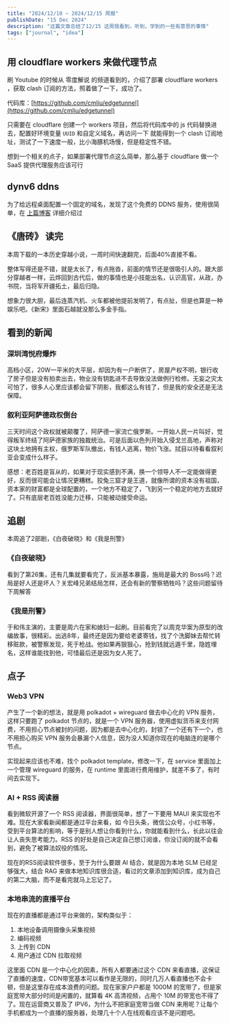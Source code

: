 ```yaml
---
title: "2024/12/10 ~ 2024/12/15 周报"
publishDate: "15 Dec 2024"
description: "这篇文章总结了12/15 这周我看到，听到，学到的一些有意思的事情"
tags: ["journal", "idea"]
---
```


## 用 cloudflare workers 来做代理节点

刷 Youtube 的时候从 零度解说 的频道看到的，介绍了部署 cloudflare workers ，获取 clash 订阅的方法，照着做了一下，成功了。

代码库：[https://github.com/cmliu/edgetunnel](https://github.com/cmliu/edgetunnel)

只需要在 cloudflare 创建一个 workers 项目，然后将代码库中的 js 代码替换进去，配置好环境变量 `UUID` 和自定义域名，再访问一下
就能得到一个 clash 订阅地址，测试了一下速度一般，比小海豚机场慢，但是稳定性不错。

想到一个相关的点子，如果部署代理节点这么简单，那么基于 cloudflare 做一个 SaaS 提供代理服务应该可行

## dynv6 ddns

为了给远程桌面配置一个固定的域名，发现了这个免费的 DDNS 服务，使用很简单，在 [上篇博客](/posts/windows-remote-desktop) 详细介绍过

## 《唐砖》 读完

本周下载的一本历史穿越小说，一周时间快速翻完，后面40%直接不看。

整体写得还是不错，就是太长了，有点拖沓，前面的情节还是很吸引人的。跟大部分穿越者一样，云烨回到古代后，做的事情也是小技能出名，认识高官，从政，办书院，当将军开疆拓土，最后归隐。

想象力很大胆，最后连蒸汽机、火车都被他提前发明了，有点扯，但是也算是一种娱乐吧。《新宋》里面石越就没那么多金手指。

## 看到的新闻

### 深圳湾悦府爆炸

高档小区，20W一平米的大平层，却因为有一户断供了，房屋产权不明，银行收了房子但是没有拍卖出去，物业没有钥匙进不去导致没法做例行检修。无妄之灾太可怕了，很多人心里应该都会留下阴影，我都这么有钱了，但是我的安全还是无法保障。

### 叙利亚阿萨德政权倒台

三天时间这个政权就被颠覆了，阿萨德一家流亡俄罗斯。一开始人民一片叫好，觉得叛军终结了阿萨德家族的独裁统治。可是后面以色列开始入侵戈兰高地，声称对这块土地拥有主权，俄罗斯军队撤出，有钱人逃离，物价飞涨。拭目以待看看叙利亚会变成什么样子。

感想：老百姓是盲从的，如果对于现实感到不满，换一个领导人不一定能做得更好，反而很可能会让情况更糟糕。狡兔三窟才是王道，就像所谓的资本没有祖国，资本家的财富都是全球配置的，一个地方不稳定了，飞到另一个稳定的地方去就好了。只有底层老百姓没能力迁移，只能被动接受命运。

## 追剧

本周追了2部剧，《白夜破晓》和《我是刑警》

### 《白夜破晓》

看到了第26集，还有几集就要看完了，反派基本暴露，施局是最大的 Boss吗？迟局是好人还是坏人？关宏峰兄弟结局怎样，还会有新的警察牺牲吗？这些问题留待下周解答

### 《我是刑警》

于和伟主演的，主要是周六在家和媳妇一起刷。目前看完了以周克华案为原型的改编故事，很精彩。出逃8年，最终还是因为要给老婆寄钱，找了个洗脚妹去帮忙转移赃款，被警察发现，死于枪战。他如果再狠狠心，抢到钱就远遁千里，隐姓埋名，这样谁能找到他，可惜最后还是因为女人死了。

## 点子

### Web3 VPN

产生了一个新的想法，就是用 polkadot + wireguard 做去中心化的 VPN 服务，这样只要跑了 polkadot 节点的，就是一个 VPN 服务器，使用虚拟货币来支付网费，不用担心节点被封的问题，因为都是去中心化的，封锁了一个还有下一个，也不用担心购买 VPN 服务会暴漏个人信息，因为没人知道你现在的电脑连的是哪个节点。

实现起来应该也不难，找个 polkadot template，修改一下，在 service 里面加上一个管理 wireguard 的服务，在 runtime 里面进行费用维护，就差不多了，有时间去实现下。

### AI + RSS 阅读器

看到微软开源了一个 RSS 阅读器，界面很简单，想了一下要用 MAUI 来实现也不难。现在大家看新闻都是通过平台来看，如 今日头条，微信公众号，小红书等，受到平台算法的影响，等于是别人想让你看到什么，你就能看到什么，长此以往会让人丧失思考能力。RSS 的好处是自己决定自己想订阅谁，你没订阅的就不会看到，避免了被算法奴役的情况。

现在的RSS阅读软件很多，至于为什么要跟 AI 结合，就是因为本地 SLM 已经足够强大，结合 RAG 来做本地知识库很合适，看过的文章添加到知识库，成为自己的第二大脑，而不是看完就马上忘记了。

### 本地串流的直播平台

现在的直播都是通过平台来做的，架构类似于：

1. 本地设备调用摄像头采集视频
2. 编码视频
3. 上传到 CDN
4. 用户通过 CDN 拉取视频

这里面 CDN 是一个中心化的因素，所有人都要通过这个 CDN 来看直播，这保证了直播的速度，CDN带宽基本可以看作是无限的，同时几万人看直播也不会卡顿，但是这里存在成本浪费的问题。现在家家户户都是 1000M 的宽带了，但是家庭宽带大部分时间是闲置的，就算看 4K 高清视频，占用个 10M 的带宽也不得了了。现在运营商又普及了 IPV6，为什么不把家庭宽带当做 CDN 来用呢？让每个手机都成为一个直播的服务器，处理几十个人在线观看应该不是问题吧。
